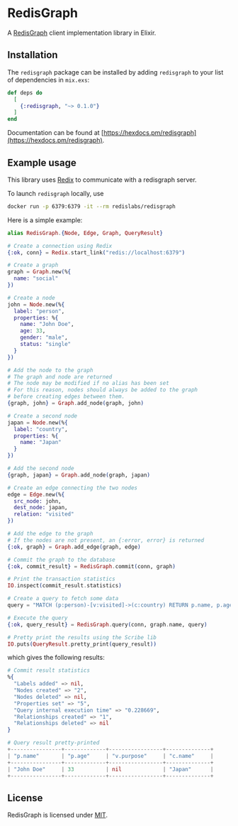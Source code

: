 # RedisGraph

A [RedisGraph](https://oss.redislabs.com/redisgraph/) client implementation library in Elixir.

## Installation

The `redisgraph` package can be installed
by adding `redisgraph` to your list of dependencies in `mix.exs`:

```elixir
def deps do
  [
    {:redisgraph, "~> 0.1.0"}
  ]
end
```

Documentation can be found at [https://hexdocs.pm/redisgraph](https://hexdocs.pm/redisgraph).

## Example usage

This library uses [Redix](https://github.com/whatyouhide/redix) to communicate with a redisgraph server.

To launch ``redisgraph`` locally, use

```bash
docker run -p 6379:6379 -it --rm redislabs/redisgraph
```

Here is a simple example:

```elixir
alias RedisGraph.{Node, Edge, Graph, QueryResult}

# Create a connection using Redix
{:ok, conn} = Redix.start_link("redis://localhost:6379")

# Create a graph
graph = Graph.new(%{
  name: "social"
})

# Create a node
john = Node.new(%{
  label: "person",
  properties: %{
    name: "John Doe",
    age: 33,
    gender: "male",
    status: "single"
  }
})

# Add the node to the graph
# The graph and node are returned
# The node may be modified if no alias has been set
# For this reason, nodes should always be added to the graph
# before creating edges between them.
{graph, john} = Graph.add_node(graph, john)

# Create a second node
japan = Node.new(%{
  label: "country",
  properties: %{
    name: "Japan"
  }
})

# Add the second node
{graph, japan} = Graph.add_node(graph, japan)

# Create an edge connecting the two nodes
edge = Edge.new(%{
  src_node: john,
  dest_node: japan,
  relation: "visited"
})

# Add the edge to the graph
# If the nodes are not present, an {:error, error} is returned
{:ok, graph} = Graph.add_edge(graph, edge)

# Commit the graph to the database
{:ok, commit_result} = RedisGraph.commit(conn, graph)

# Print the transaction statistics
IO.inspect(commit_result.statistics)

# Create a query to fetch some data
query = "MATCH (p:person)-[v:visited]->(c:country) RETURN p.name, p.age, v.purpose, c.name"

# Execute the query
{:ok, query_result} = RedisGraph.query(conn, graph.name, query)

# Pretty print the results using the Scribe lib
IO.puts(QueryResult.pretty_print(query_result))
```

which gives the following results:

```elixir
# Commit result statistics
%{
  "Labels added" => nil,
  "Nodes created" => "2",
  "Nodes deleted" => nil,
  "Properties set" => "5",
  "Query internal execution time" => "0.228669",
  "Relationships created" => "1",
  "Relationships deleted" => nil
}

# Query result pretty-printed
+----------------+-------------+-----------------+--------------+
| "p.name"       | "p.age"     | "v.purpose"     | "c.name"     |
+----------------+-------------+-----------------+--------------+
| "John Doe"     | 33          | nil             | "Japan"      |
+----------------+-------------+-----------------+--------------+
```

## License

RedisGraph is licensed under [MIT](https://github.com/crflynn/redisgraph-ex/blob/master/LICENSE.txt).